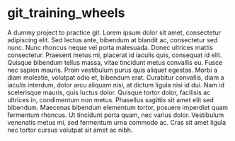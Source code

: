# git_training_wheels
A dummy project to practice git.
Lorem ipsum dolor sit amet, consectetur adipiscing elit. Sed lectus ante, bibendum at blandit ac, consectetur sed nunc. Nunc rhoncus neque vel porta malesuada. Donec ultrices mattis consectetur. Praesent metus mi, placerat id iaculis quis, consequat id elit. Quisque bibendum tellus massa, vitae tincidunt metus convallis eu. Fusce nec sapien mauris. Proin vestibulum purus quis aliquet egestas. Morbi a diam molestie, volutpat odio et, bibendum erat. Curabitur convallis, diam a iaculis interdum, dolor arcu aliquam nisi, at dictum ligula nisi id dui. Nam id scelerisque mauris, quis luctus dolor. Quisque tortor dolor, facilisis ac ultrices in, condimentum non metus. Phasellus sagittis sit amet elit sed bibendum. Maecenas bibendum elementum tortor, posuere imperdiet quam fermentum rhoncus. Ut tincidunt porta quam, nec varius dolor. Vestibulum venenatis metus mi, sed fermentum urna commodo ac. Cras sit amet ligula nec tortor cursus volutpat sit amet ac nibh.
